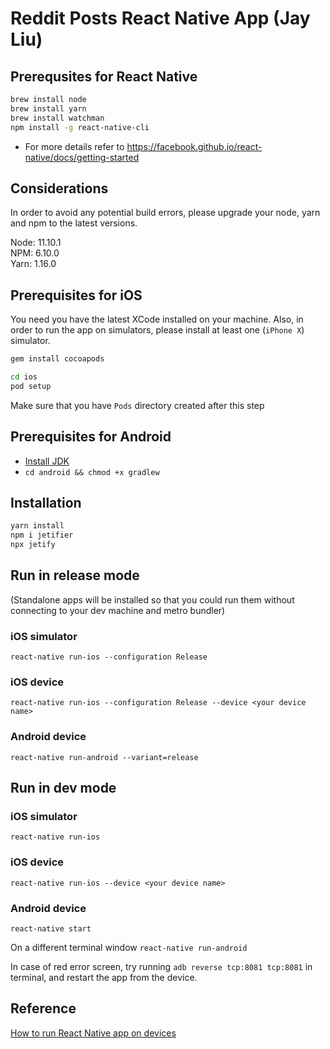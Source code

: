 # Reddit Posts React Native App (Jay Liu)

## Prerequsites for React Native
```bash
brew install node
brew install yarn
brew install watchman
npm install -g react-native-cli
```
- For more details refer to https://facebook.github.io/react-native/docs/getting-started

## Considerations ##
In order to avoid any potential build errors, please upgrade your node, yarn and npm to the latest versions.

Node: 11.10.1  
NPM: 6.10.0  
Yarn: 1.16.0

## Prerequisites for iOS
You need you have the latest XCode installed on your machine. Also, in order to run the app on simulators, please install at least one (`iPhone X`) simulator.

```bash
gem install cocoapods

cd ios
pod setup
```
Make sure that you have `Pods` directory created after this step

## Prerequisites for Android

* [Install JDK](https://www.oracle.com/technetwork/java/javase/downloads/jdk11-downloads-5066655.html)
* `cd android && chmod +x gradlew`

## Installation
```bash
yarn install
npm i jetifier
npx jetify
```

## Run in release mode
(Standalone apps will be installed so that you could run them without connecting to your dev machine and metro bundler)

### iOS simulator
`react-native run-ios --configuration Release`

### iOS device
`react-native run-ios --configuration Release --device <your device name>`

### Android device
`react-native run-android --variant=release`


## Run in dev mode
### iOS simulator
`react-native run-ios`

### iOS device
`react-native run-ios --device <your device name>`

### Android device
`react-native start`

On a different terminal window
`react-native run-android`

In case of red error screen, try running `adb reverse tcp:8081 tcp:8081` in terminal, and restart the app from the device.


## Reference
[How to run React Native app on devices](https://facebook.github.io/react-native/docs/running-on-device)
